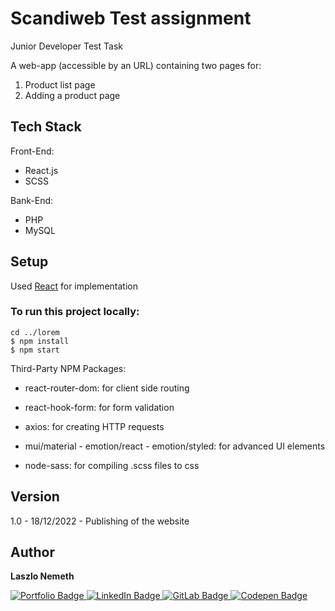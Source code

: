 # Scandiweb Test assignment

​​Junior Developer Test Task

A web-app (accessible by an URL) containing two pages for:

1. Product list page
2. Adding a product page

## Tech Stack

Front-End:
- React.js
- SCSS

Bank-End:
- PHP
- MySQL 

## Setup

Used [React](https://reactjs.org/) for implementation

### To run this project locally:

```
cd ../lorem
$ npm install
$ npm start
```
Third-Party NPM Packages:

- react-router-dom: for client side routing

- react-hook-form: for form validation

- axios: for creating HTTP requests 

- mui/material - emotion/react - emotion/styled: for advanced UI elements

- node-sass: for compiling .scss files to css

## Version

1.0 - 18/12/2022 - Publishing of the website

## Author

<b>Laszlo Nemeth</b>

<div id="badges">
    <a href="https://lac0220.github.io/lac0220/">
        <img src="https://img.shields.io/badge/Portfolio-red?style=for-the-badge&logo=logoColor=white" alt="Portfolio Badge"/>
    </a>
    <a href="https://www.linkedin.com/in/nemeth0220">
        <img src="https://img.shields.io/badge/LinkedIn-blue?style=for-the-badge&logo=linkedin&logoColor=white" alt="LinkedIn Badge"/>
    </a>
    <a href="https://gitlab.com/lac0220">
        <img src="https://img.shields.io/badge/GitLab-gray?style=for-the-badge&logo=gitlab&logoColor=white" alt="GitLab Badge"/>
    </a>
    <a href="https://codepen.io/lac0220/">
        <img src="https://img.shields.io/badge/Codepen-black?style=for-the-badge&logo=codepen&logoColor=white" alt="Codepen Badge"/>
    </a>
</div>